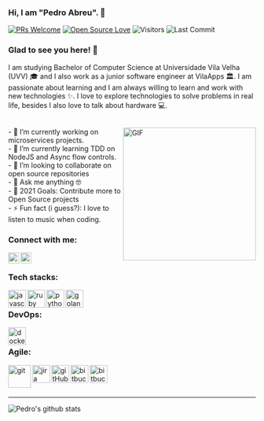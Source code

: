 <!-- <p align="left"> <img src="https://komarev.com/ghpvc/?username=Snehakri022" alt="pedroschmid" /> </p> -->


### Hi, I am "Pedro Abreu". 👋

[![PRs Welcome](https://img.shields.io/badge/PRs-welcome-brightgreen.svg?style=flat&logo=github)](https://github.com/pedroschmid)
[![Open Source Love](https://badges.frapsoft.com/os/v2/open-source.svg?v=103)](https://github.com/pedroschmid)
<img alt="Visitors" src="https://komarev.com/ghpvc/?username=pedroschmid&style=flat&labelColor=black&logo=github&label=PROFILE+VIEWS&color=29bf12"/>
<img alt="Last Commit" src="https://img.shields.io/github/last-commit/pedroschmid/pedroschmid?logo=markdown&label=LAST+UPDATE&color=29bf12&style=flat">

### Glad to see you here!  🤩  &nbsp;
I am studying Bachelor of Computer Science at Universidade Vila Velha (UVV) 🎓 and I also work as a junior software engineer at VilaApps 🏛. I am passionate about learning and I am always willing to learn and work with new technologies ✨. I love to explore technologies to solve problems in real life, besides I also love to talk about hardware 💻.

<br/>

<img align="right" height="270px" alt="GIF" src="https://i.pinimg.com/originals/e4/26/70/e426702edf874b181aced1e2fa5c6cde.gif" />
- 🔭 I’m currently working on microservices projects.<br />
- 🌱 I’m currently learning TDD on NodeJS and Async flow controls.<br />
- 👯 I’m looking to collaborate on open source repositories<br />
- 💬 Ask me anything 🤓<br />
- 🥅 2021 Goals: Contribute more to Open Source projects<br />
- ⚡ Fun fact (i guess?): I love to listen to music when coding.<br />

### Connect with me:

[<img align="left" alt="pedroschmid  | LinkedIn" width="22px" src="https://image.flaticon.com/icons/png/512/174/174857.png" />](https://www.linkedin.com/in/pedroschmid/)
[<img align="left" alt="pedroschmid  | Instagram" width="22px" src="https://upload.wikimedia.org/wikipedia/commons/thumb/a/a5/Instagram_icon.png/1024px-Instagram_icon.png" />](https://www.instagram.com/_pedroschmid/)

<br />

### Tech stacks:

<img align="left" alt="javascript" width="36px" src="https://cdn.iconscout.com/icon/free/png-512/typescript-1174965.png" />
<img align="left" alt="ruby" width="36px" src="https://icons-for-free.com/iconfiles/png/512/end+long+shadow+programming+language+rails+ruby+web+web+technology-1320184847854241323.png" />
<img align="left" alt="python" width="36px" src="https://cdn3.iconfinder.com/data/icons/logos-and-brands-adobe/512/267_Python-512.png" />
<img align="left" alt="golang" width="36px" src="https://chicoary.files.wordpress.com/2015/12/golang-sh-600x600.png" />
<br />

### DevOps:

<img align="left" alt="docker" width="36px" src="https://cdn4.iconfinder.com/data/icons/logos-and-brands/512/97_Docker_logo_logos-512.png" />

<br />

### Agile:

<img align="left" alt="git" width="46px" src="https://upload.wikimedia.org/wikipedia/commons/thumb/3/3f/Git_icon.svg/1024px-Git_icon.svg.png" />
<img align="left" alt="jira" width="36px" src="https://cdn.worldvectorlogo.com/logos/jira-1.svg" />
<img align="left" alt="gitHub" width="36px" src="https://github.githubassets.com/images/modules/logos_page/Octocat.png" />
<img align="left" alt="bitbucket" width="36px" src="https://about.gitlab.com/images/press/logo/png/gitlab-icon-rgb.png" />
<img align="left" alt="bitbucket" width="36px" src="https://cdn.iconscout.com/icon/free/png-512/bitbucket-226075.png" />

<br />
<br />
<br />



---

![Pedro's github stats](https://github-readme-stats.vercel.app/api?username=pedroschmid&show_icons=true&theme=tokyonight)
